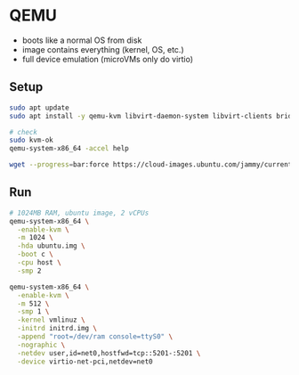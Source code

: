 # QEMU
- boots like a normal OS from disk
- image contains everything (kernel, OS, etc.)
- full device emulation (microVMs only do virtio)
## Setup
```bash
sudo apt update
sudo apt install -y qemu-kvm libvirt-daemon-system libvirt-clients bridge-utils virt-manager

# check
sudo kvm-ok
qemu-system-x86_64 -accel help

wget --progress=bar:force https://cloud-images.ubuntu.com/jammy/current/jammy-server-cloudimg-amd64.img -O /tmp/ubuntu.img

```
## Run
```bash
# 1024MB RAM, ubuntu image, 2 vCPUs
qemu-system-x86_64 \
  -enable-kvm \
  -m 1024 \
  -hda ubuntu.img \
  -boot c \
  -cpu host \
  -smp 2

qemu-system-x86_64 \
  -enable-kvm \
  -m 512 \
  -smp 1 \
  -kernel vmlinuz \
  -initrd initrd.img \
  -append "root=/dev/ram console=ttyS0" \
  -nographic \
  -netdev user,id=net0,hostfwd=tcp::5201-:5201 \
  -device virtio-net-pci,netdev=net0
```
